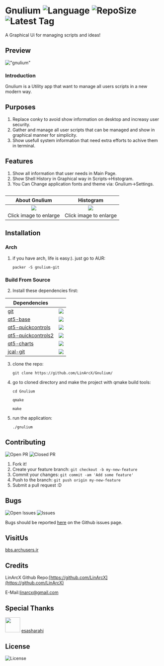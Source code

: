 # Gnulium ![Language](https://img.shields.io/github/languages/top/LinArcX/Gnulium.svg?style=flat-square) ![RepoSize](https://img.shields.io/github/repo-size/LinArcX/Blogit.svg?style=flat-square) ![Latest Tag](https://img.shields.io/github/tag/LinArcX/Gnulium.svg?colorB=green&style=flat-square)
A Graphical Ui for managing scripts and ideas!

## Preview
!["gnulium"](http://uupload.ir/files/fmvv_home.png "gnulium")


### Introduction

Gnulium is a Utility app that want to manage all users scripts in a new modern way.

## Purposes
1. Replace conky to avoid show information on desktop and increasy user security.
2. Gather and manage all user scripts that can be managed and show in graphical manner for simplicity.
3. Show usefull system information that need extra efforts to achive them in terminal.

## Features
1. Show all information that user needs in Main Page.
2. Show Shell History in Graphical way in Scripts->Histogram.
3. You Can Change application fonts and theme via: Gnulium->Settings.


##
|About Gnulium|Histogram|
|:-----:|:-----:|
|![](http://uupload.ir/files/7ezv_screenshot_from_2017-12-30_15-54-17.png?raw=true)|![](http://uupload.ir/files/u8jq_screenshot_from_2017-12-30_15-54-24.png?raw=true)|
|Click image to enlarge|Click image to enlarge|

## Installation

### Arch
1. if you have arch, life is easy:). just go to AUR: 

    `packer -S gnulium-git`

### Build From Source
2. Install these dependencies first:

|Dependencies||
|-----|:-----:|
|[git](https://www.archlinux.org/packages/extra/x86_64/git/)|![](https://github.com/LinxGem33/Neon/blob/master/artwork/done.svg.png?raw=true)
|[qt5-base](https://www.archlinux.org/packages/extra/x86_64/qt5-base/)|![](https://github.com/LinxGem33/Neon/blob/master/artwork/done.svg.png?raw=true)
|[qt5-quickcontrols](https://www.archlinux.org/packages/extra/x86_64/qt5-quickcontrols/)|![](https://github.com/LinxGem33/Neon/blob/master/artwork/done.svg.png?raw=true)
|[qt5-quickcontrols2](https://www.archlinux.org/packages/extra/x86_64/qt5-quickcontrols2/)|![](https://github.com/LinxGem33/Neon/blob/master/artwork/done.svg.png?raw=true)
|[qt5-charts](https://www.archlinux.org/packages/extra/x86_64/qt5-charts/)|![](https://github.com/LinxGem33/Neon/blob/master/artwork/done.svg.png?raw=true)
|[jcal-git](https://aur.archlinux.org/packages/jcal-git/)|![](https://github.com/LinxGem33/Neon/blob/master/artwork/done.svg.png?raw=true)

3. clone the repo:

    `git clone https://github.com/LinArcX/Gnulium/`
    
4. go to cloned directory and make the project with qmake build tools:

    `cd Gnulium`
    
    `qmake`
    
    `make`
    
5. run the application:

    `./gnulium`


## Contributing
![Open PR](https://img.shields.io/github/issues-pr-raw/LinArcX/Gnulium.svg?style=flat-square) ![Closed PR](https://img.shields.io/github/issues-pr-closed/LinArcX/Gnulium.svg?style=flat-square)
1. Fork it!
2. Create your feature branch: `git checkout -b my-new-feature`
3. Commit your changes: `git commit -am 'Add some feature'`
4. Push to the branch: `git push origin my-new-feature`
5. Submit a pull request :D


## Bugs
![Open Issues](https://img.shields.io/github/issues-raw/LinArcX/Gnulium.svg?style=flat-square) ![Issues](https://img.shields.io/github/issues-closed-raw/LinArcX/Gnulium.svg?style=flat-square) 

Bugs should be reported [here](https://github.com/LinArcX/Gnulium/issues) on the Github issues page.

## VisitUs
[bbs.archusers.ir](http://bbs.archusers.ir/index.php)


## Credits
LinArcX
Github Repo:[https://github.com/LinArcX](https://github.com/LinArcX)

E-Mail:linarcx@gmail.com


## Special Thanks
<img src="https://avatars.githubusercontent.com/esasharahi" width="48"> [esasharahi](https://github.com/esasharahi)


## License
![License](https://img.shields.io/github/license/LinArcX/Gnulium.svg?style=flat-square)

